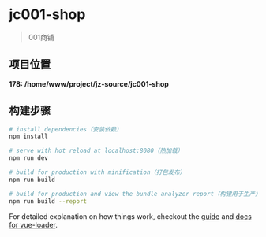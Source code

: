 # jc001-shop

> 001商铺

## 项目位置
**178: /home/www/project/jz-source/jc001-shop**

## 构建步骤

``` bash
# install dependencies（安装依赖）
npm install

# serve with hot reload at localhost:8080（热加载）
npm run dev

# build for production with minification（打包发布）
npm run build

# build for production and view the bundle analyzer report（构建用于生产并查看包分析器报告）
npm run build --report
```

For detailed explanation on how things work, checkout the [guide](http://vuejs-templates.github.io/webpack/) and [docs for vue-loader](http://vuejs.github.io/vue-loader).
